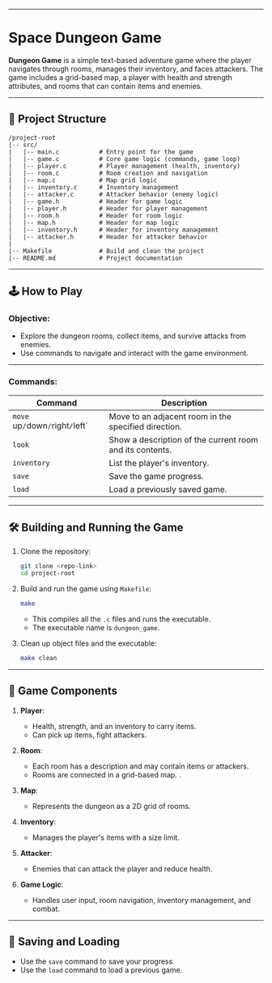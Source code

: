 
---

# Space Dungeon Game

**Dungeon Game** is a simple text-based adventure game where the player navigates through rooms, manages their inventory, and faces attackers. The game includes a grid-based map, a player with health and strength attributes, and rooms that can contain items and enemies.

---

## 📂 Project Structure

```
/project-root
|-- src/
|   |-- main.c           # Entry point for the game
|   |-- game.c           # Core game logic (commands, game loop)
|   |-- player.c         # Player management (health, inventory)
|   |-- room.c           # Room creation and navigation
|   |-- map.c            # Map grid logic
|   |-- inventory.c      # Inventory management
|   |-- attacker.c       # Attacker behavior (enemy logic)
|   |-- game.h           # Header for game logic
|   |-- player.h         # Header for player management
|   |-- room.h           # Header for room logic
|   |-- map.h            # Header for map logic
|   |-- inventory.h      # Header for inventory management
|   |-- attacker.h       # Header for attacker behavior
|
|-- Makefile             # Build and clean the project
|-- README.md            # Project documentation
```

---

## 🕹️ How to Play

### Objective:
- Explore the dungeon rooms, collect items, and survive attacks from enemies.
- Use commands to navigate and interact with the game environment.

---

### Commands:

| Command              | Description                                    |
|-----------------------|-----------------------------------------------|
| `move `up` / `down` / `right` / `left` | Move to an adjacent room in the specified direction. |
| `look`               | Show a description of the current room and its contents. |
| `inventory`          | List the player's inventory.                  |
| `save`               | Save the game progress.                       |
| `load`               | Load a previously saved game.                 |

---

## 🛠️ Building and Running the Game

1. Clone the repository:
   ```bash
   git clone <repo-link>
   cd project-root
   ```

2. Build and run the game using `Makefile`:
   ```bash
   make
   ```

   - This compiles all the `.c` files and runs the executable.
   - The executable name is `dungeon_game`.

3. Clean up object files and the executable:
   ```bash
   make clean
   ```

---

## 🧩 Game Components

1. **Player**:
   - Health, strength, and an inventory to carry items.
   - Can pick up items, fight attackers.

2. **Room**:
   - Each room has a description and may contain items or attackers.
   - Rooms are connected in a grid-based map. .

3. **Map**:
   - Represents the dungeon as a 2D grid of rooms.

4. **Inventory**:
   - Manages the player's items with a size limit.

5. **Attacker**:
   - Enemies that can attack the player and reduce health.

6. **Game Logic**:
   - Handles user input, room navigation, inventory management, and combat.

---

## 💾 Saving and Loading

- Use the `save` command to save your progress.
- Use the `load` command to load a previous game.


